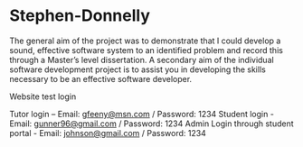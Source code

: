 # Stephen-Donnelly

The general aim of the project was to demonstrate that I could develop a
sound, effective software system to an identified problem and record this through a Master’s level
dissertation. A secondary aim of the individual software development project is to assist you in developing
the skills necessary to be an effective software developer.

Website test login

Tutor login – Email: gfeeny@msn.com / Password: 1234
Student login - Email: gunner96@gmail.com / Password: 1234
Admin Login through student portal - Email: johnson@gmail.com / Password: 1234
